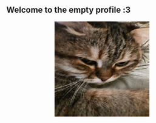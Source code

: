 ## Welcome to the empty profile :З

 <p align="center">
     <img src="images/cat1.jpg" alt="Image" width="250" height="250" />
 </p>
